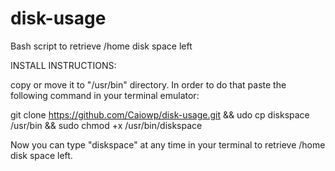 # disk-usage
Bash script to retrieve /home disk space left

INSTALL INSTRUCTIONS:

copy or move it to "/usr/bin" directory. In order to do that paste the following command in your terminal emulator:

git clone https://github.com/Caiowp/disk-usage.git && udo cp diskspace /usr/bin && sudo chmod +x /usr/bin/diskspace

Now you can type "diskspace" at any time in your terminal to retrieve /home disk space left.
